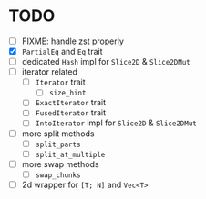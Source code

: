 # TODO

- [ ] FIXME: handle zst properly
- [x] `PartialEq` and `Eq` trait
- [ ] dedicated `Hash` impl for `Slice2D` & `Slice2DMut`
- [ ] iterator related
  - [ ] `Iterator` trait
    - [ ] `size_hint`
  - [ ] `ExactIterator` trait
  - [ ] `FusedIterator` trait
  - [ ] `IntoIterator` impl for `Slice2D` & `Slice2DMut`
- [ ] more split methods
  - [ ] `split_parts`
  - [ ] `split_at_multiple`
- [ ] more swap methods
  - [ ] `swap_chunks`
- [ ] 2d wrapper for `[T; N]` and `Vec<T>`

